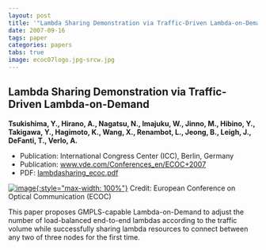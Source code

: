 ```yaml
---
layout: post
title: '"Lambda Sharing Demonstration via Traffic-Driven Lambda-on-Demand"'
date: 2007-09-16
tags: paper
categories: papers
tabs: true
image: ecoc07logo.jpg-srcw.jpg
---
```


## Lambda Sharing Demonstration via Traffic-Driven Lambda-on-Demand
**Tsukishima, Y., Hirano, A., Nagatsu, N., Imajuku, W., Jinno, M., Hibino, Y., Takigawa, Y., Hagimoto, K., Wang, X., Renambot, L., Jeong, B., Leigh, J., DeFanti, T., Verlo, A.**
- Publication: International Congress Center (ICC), Berlin, Germany
- Publication: www.vde.com/Conferences_en/ECOC+2007
- PDF: [lambdasharing_ecoc.pdf](/documents/lambdasharing_ecoc.pdf)


[![image](https://www.evl.uic.edu/output/originals/ecoc07logo.jpg-srcw.jpg){:style="max-width: 100%"}](https://www.evl.uic.edu/output/originals/ecoc07logo.jpg-srcw.jpg)
Credit: European Conference on Optical Communication (ECOC)

This paper proposes GMPLS-capable Lambda-on-Demand to adjust the number of load-balanced end-to-end lambdas according to the traffic volume while successfully sharing lambda resources to connect between any two of three nodes for the first time.